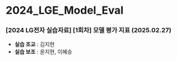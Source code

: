 # 2024_LGE_Model_Eval
### [2024 LG전자 실습자료] [1회차] 모델 평가 지표 (2025.02.27)

- **실습 조교** : 김지현
- **실습 보조** : 윤지현, 이혜승